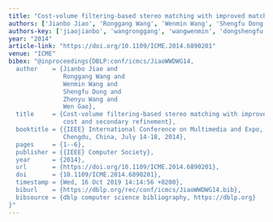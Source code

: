 ```yaml
---
title: "Cost-volume filtering-based stereo matching with improved matching cost and secondary refinement"
authors: ['Jianbo Jiao', 'Ronggang Wang', 'Wenmin Wang', 'Shengfu Dong', 'Zhenyu Wang', 'Wen Gao 0001']
authors-key: ['jiaojianbo', 'wangronggang', 'wangwenmin', 'dongshengfu', 'wangzhenyu', 'gaowen']
year: "2014"
article-link: "https://doi.org/10.1109/ICME.2014.6890201"
venue: "ICME"
bibex: "@inproceedings{DBLP:conf/icmcs/JiaoWWDWG14,
  author    = {Jianbo Jiao and
               Ronggang Wang and
               Wenmin Wang and
               Shengfu Dong and
               Zhenyu Wang and
               Wen Gao},
  title     = {Cost-volume filtering-based stereo matching with improved matching
               cost and secondary refinement},
  booktitle = {{IEEE} International Conference on Multimedia and Expo, {ICME} 2014,
               Chengdu, China, July 14-18, 2014},
  pages     = {1--6},
  publisher = {{IEEE} Computer Society},
  year      = {2014},
  url       = {https://doi.org/10.1109/ICME.2014.6890201},
  doi       = {10.1109/ICME.2014.6890201},
  timestamp = {Wed, 16 Oct 2019 14:14:56 +0200},
  biburl    = {https://dblp.org/rec/conf/icmcs/JiaoWWDWG14.bib},
  bibsource = {dblp computer science bibliography, https://dblp.org}
}"
---
```

